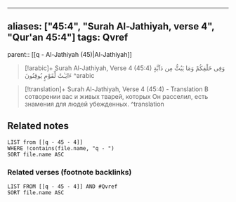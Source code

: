 
---
aliases: ["45:4", "Surah Al-Jathiyah, verse 4", "Qur'an 45:4"]
tags: Qvref
---

parent:: [[q - Al-Jathiyah (45)|Al-Jathiyah]]

> [!arabic]+ Surah Al-Jathiyah, Verse 4 (45:4)
> <span class="quran-arabic">وَفِى خَلْقِكُمْ وَمَا يَبُثُّ مِن دَآبَّةٍ ءَايَـٰتٌ لِّقَوْمٍ يُوقِنُونَ</span>
^arabic

> [!translation]+ Surah Al-Jathiyah, Verse 4 (45:4) - Translation
> В сотворении вас и живых тварей, которых Он расселил, есть знамения для людей убежденных.
^translation



## Related notes
```dataview
LIST from [[q - 45 - 4]]
WHERE !contains(file.name, "q - ")
SORT file.name ASC
```

### Related verses (footnote backlinks)
```dataview
LIST FROM [[q - 45 - 4]] AND #Qvref
SORT file.name ASC
```

